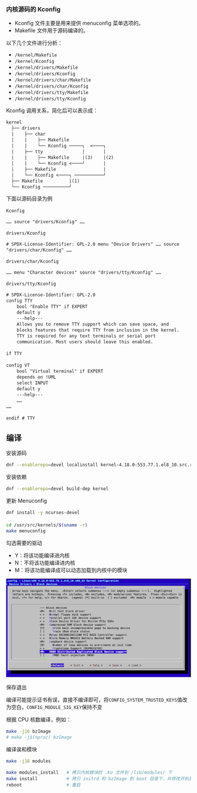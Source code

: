 ### 内核源码的 Kconfig

- Kconfig 文件主要是用来提供 menuconfig 菜单选项的。
- Makefile 文件用于源码编译的。

以下几个文件进行分析：

- `/kernel/Makefile`
- `/kernel/Kconfig`
- `/kernel/drivers/Makefile`
- `/kernel/drivers/Kconfig`
- `/kernel/drivers/char/Makefile`
- `/kernel/drivers/char/Kconfig`
- `/kernel/drivers/tty/Makefile`
- `/kernel/drivers/tty/Kconfig`

Kconfig 调用关系，简化后可以表示成：

```
kernel
  ├── drivers
  |    ├── char
  |    |    ├── Makefile
  |    |    └── Kconfig ─────┐  <────┐
  |    ├── tty               |       |
  |    |    ├── Makefile     |(3)    |(2)
  |    |    └── Kconfig <────┘       |
  |    ├── Makefile                  |
  |    └── Kconfig <────┐ ───────────┘
  ├── Makefile          |(1)
  └── Kconfig ──────────┘
```

下面以源码目录为例

`Kconfig`

```
…… source "drivers/Kconfig" …… 
```

`drivers/Kconfig`

```
# SPDX-License-Identifier: GPL-2.0 menu "Device Drivers" …… source "drivers/char/Kconfig" …… 
```

`drivers/char/Kconfig`

```
…… menu "Character devices" source "drivers/tty/Kconfig" …… 
```

`drivers/tty/Kconfig`

```
# SPDX-License-Identifier: GPL-2.0
config TTY
    bool "Enable TTY" if EXPERT
    default y
    ---help---
    Allows you to remove TTY support which can save space, and
    blocks features that require TTY from inclusion in the kernel.
    TTY is required for any text terminals or serial port
    communication. Most users should leave this enabled.

if TTY

config VT
    bool "Virtual terminal" if EXPERT
    depends on !UML
    select INPUT
    default y
    ---help---
    ……
……

endif # TTY
```

## 编译

安装源码

```bash
dnf --enablerepo=devel localinstall kernel-4.18.0-553.77.1.el8_10.src.rpm
```

安装依赖

```bash
dnf --enablerepo=devel build-dep kernel
```

更新 Menuconfig

```bash
dnf install -y ncurses-devel

cd /usr/src/kernels/$(uname -r)
make menuconfig
```

勾选需要的驱动

- Y：将该功能编译进内核
- N：不将该功能编译进内核
- M：将该功能编译成可以动态加载到内核中的模块



![image-20251011110340712](./.assets/编译驱动/image-20251011110340712.png)

保存退出

编译可能提示证书有误，直接不编译即可，将`CONFIG_SYSTEM_TRUSTED_KEYS`值改为空白，`CONFIG_MODULE_SIG_KEY`保持不变

根据 CPU 核数编译，例如：

```bash
make -j16 bzImage
# make -j$(nproc) bzImage
```

编译诶和模块

```bash
make -j16 modules
```

```bash
make modules_install   # 拷贝内核模块的 .ko 文件到 /lib/modules/ 下
make install           # 拷贝 initrd 和 bzImage 到 boot 目录下，并修改开机启动配置文件
reboot                 # 重启
```

